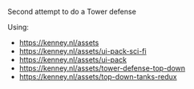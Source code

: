 Second attempt to do a Tower defense

Using:
- https://kenney.nl/assets
- https://kenney.nl/assets/ui-pack-sci-fi
- https://kenney.nl/assets/ui-pack
- https://kenney.nl/assets/tower-defense-top-down
- https://kenney.nl/assets/top-down-tanks-redux
